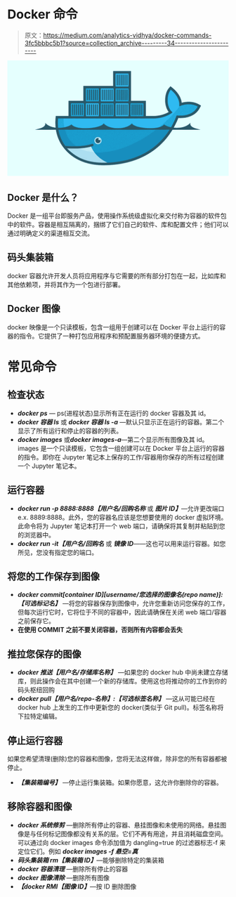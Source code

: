 # Docker 命令

> 原文：<https://medium.com/analytics-vidhya/docker-commands-3fc5bbbc5b1?source=collection_archive---------34----------------------->

![](img/bc898e5633cc76e4f4f46593884d7718.png)

## Docker 是什么？

Docker 是一组平台即服务产品，使用操作系统级虚拟化来交付称为容器的软件包中的软件。容器是相互隔离的，捆绑了它们自己的软件、库和配置文件；他们可以通过明确定义的渠道相互交流。

## 码头集装箱

docker 容器允许开发人员将应用程序与它需要的所有部分打包在一起，比如库和其他依赖项，并将其作为一个包进行部署。

## Docker 图像

docker 映像是一个只读模板，包含一组用于创建可以在 Docker 平台上运行的容器的指令。它提供了一种打包应用程序和预配置服务器环境的便捷方式。

# 常见命令

## 检查状态

*   ***docker ps*** — ps(进程状态)显示所有正在运行的 docker 容器及其 id。
*   ***docker 容器 ls*** 或 ***docker 容器 ls -a*** —默认只显示正在运行的容器。第二个显示了所有运行和停止的容器的列表。
*   ***docker images*** 或***docker images-a***—第二个显示所有图像及其 id。images 是一个只读模板，它包含一组创建可以在 Docker 平台上运行的容器的指令。即你在 Jupyter 笔记本上保存的工作/容器用你保存的所有过程创建一个 Jupyter 笔记本。

## 运行容器

*   ***docker run -p 8888:8888【用户名/回购名称*** 或 ***图片 ID】***—允许更改端口 e.x. 8889:8888。此外，您的容器名应该是您想要使用的 docker 虚拟环境。此命令将为 Jupyter 笔记本打开一个 web 端口，请确保将其复制并粘贴到您的浏览器中。
*   ***docker run -it【用户名/回购名*** 或 ***镜像 ID***——这也可以用来运行容器。如您所见，您没有指定您的端口。

## 将您的工作保存到图像

*   ***docker commit[container ID][username/您选择的图像名(repo name)]:【可选标记名】*** —将您的容器保存到图像中，允许您重新访问您保存的工作，但每次运行它时，它将位于不同的容器中，因此请确保在关闭 web 端口/容器之前保存它。
*   **在使用 COMMIT 之前不要关闭容器，否则所有内容都会丢失**

## 推拉您保存的图像

*   ***docker 推送【用户名/存储库名称】*** —如果您的 docker hub 中尚未建立存储库，则此操作会在其中创建一个新的存储库。使用这也将推动你的工作到你的码头枢纽回购
*   ***docker pull【用户名/repo-名称】:【可选标签名称】*** —这从可能已经在 docker hub 上发生的工作中更新您的 docker(类似于 Git pull)。标签名称将下拉特定编辑。

## 停止运行容器

如果您希望清理(删除)您的容器和图像，您将无法这样做，除非您的所有容器都被停止。

*   ***【集装箱编号】*** —停止运行集装箱。如果你愿意，这允许你删除你的容器。

## 移除容器和图像

*   ***docker 系统修剪*** —删除所有停止的容器、悬挂图像和未使用的网络。悬挂图像是与任何标记图像都没有关系的层。它们不再有用途，并且消耗磁盘空间。可以通过向 docker images 命令添加值为 dangling=true 的过滤器标志-f 来定位它们。例如 ***docker images -f 悬空=真***
*   ***码头集装箱 rm【集装箱 ID】***—能够删除特定的集装箱
*   ***docker 容器清理*** —删除所有停止的容器
*   ***docker 图像清除*** —删除所有图像
*   ***【docker RMI【图像 ID】***—按 ID 删除图像